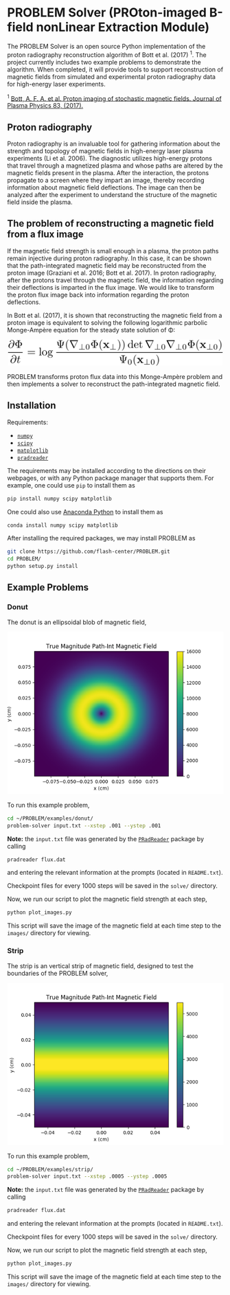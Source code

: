 # PROBLEM Solver (PROton-imaged B-field nonLinear Extraction Module)

The PROBLEM Solver is an open source Python implementation of the proton
radiography reconstruction algorithm of Bott et al. (2017) <sup>1</sup>. 
The project currently includes two example problems to demonstrate the
algorithm. When completed, it will provide tools to support 
reconstruction of magnetic fields from simulated and
experimental proton radiography data for high-energy laser experiments.

<sup>1</sup> [Bott, A. F. A. et al. Proton imaging of stochastic magnetic fields. Journal of Plasma Physics 83, (2017).](https://doi.org/10.1017/S0022377817000939)

## Proton radiography

Proton radiography is an invaluable tool for gathering information about the 
strength and topology of magnetic fields in high-energy laser plasma experiments 
(Li et al. 2006). The diagnostic utilizes high-energy protons that travel 
through a magnetized plasma and whose paths are altered by the magnetic 
fields present in the plasma. After the interaction, the protons propagate 
to a screen where they impart an image, thereby recording information about 
magnetic field deflections. The image can then be analyzed after the experiment
to understand the structure of the magnetic field inside the plasma.


## The problem of reconstructing a magnetic field from a flux image

If the magnetic field strength is small enough in a plasma, 
the proton paths remain injective during proton radiography.
In this case, it can be shown that the path-integrated 
magnetic field may be reconstructed from the proton image 
(Graziani et al. 2016; Bott et al. 2017). 
In proton radiography, after the protons travel through the magnetic field,
the information regarding their deflections is imparted in the flux image.
We would like to transform the proton flux image back into information regarding
the proton deflections. 

In Bott et al. (2017), it is shown that reconstructing the magnetic field from a
proton image is equivalent to solving the following logarithmic parbolic
Monge-Amp&#232;re equation for the steady state solution of &#934;:

<p align="center">
<img src="images/mongeampere.png" width="500">
</p>

PROBLEM transforms proton flux data into this Monge-Amp&#232;re problem and then
implements a solver to reconstruct the path-integrated magnetic field.

## Installation

Requirements:

* [`numpy`](http://www.numpy.org/)
* [`scipy`](https://www.scipy.org/)
* [`matplotlib`](https://matplotlib.org/)
* [`pradreader`](https://github.com/flash-center/PRadReader)

The requirements may be installed according to the directions on 
their webpages, or with any Python
package manager that supports them. For example, one could use `pip` to install
them as
 ```bash
pip install numpy scipy matplotlib
```
One could also use [Anaconda Python](https://anaconda.org/anaconda/python) to
install them as
```bash
conda install numpy scipy matplotlib
```

After installing the required packages, we may install PROBLEM as
```bash
git clone https://github.com/flash-center/PROBLEM.git
cd PROBLEM/
python setup.py install
```


## Example Problems

### Donut

The donut is an ellipsoidal blob of magnetic field,

![Donut](examples/donut/true/true_magBpath.png)

To run this example problem,
```bash
cd ~/PROBLEM/examples/donut/
problem-solver input.txt --xstep .001 --ystep .001
```

**Note:** the `input.txt` file was generated by the
[`PRadReader`](https://github.com/flash-center/PRadReader) package by calling
```bash
pradreader flux.dat
```
and entering the relevant information at the prompts (located in `README.txt`).

Checkpoint files for every 1000 steps will be saved in the `solve/` directory.

Now, we run our script to plot the magnetic field strength at each step,
```bash
python plot_images.py
```
This script will save the image of the magnetic field at each time step to the
`images/` directory for viewing.

### Strip

The strip is an vertical strip of magnetic field, designed to test the
boundaries of the PROBLEM solver,

![Strip](examples/strip/true/true_magBpath.png)

To run this example problem,
```bash
cd ~/PROBLEM/examples/strip/
problem-solver input.txt --xstep .0005 --ystep .0005
```

**Note:** the `input.txt` file was generated by the
[`PRadReader`](https://github.com/flash-center/PRadReader) package by calling
```bash
pradreader flux.dat
```
and entering the relevant information at the prompts (located in `README.txt`).

Checkpoint files for every 1000 steps will be saved in the `solve/` directory.

Now, we run our script to plot the magnetic field strength at each step,
```bash
python plot_images.py
```
This script will save the image of the magnetic field at each time step to the
`images/` directory for viewing.

